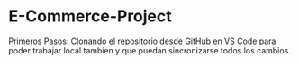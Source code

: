 # E-Commerce-Project

Primeros Pasos: Clonando el repositorio desde GitHub en VS Code para poder trabajar local tambien y que puedan sincronizarse todos los cambios.
